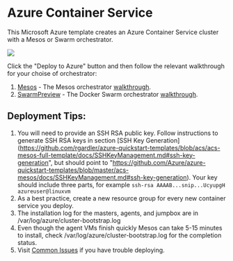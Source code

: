 # Azure Container Service

This Microsoft Azure template creates an Azure Container Service cluster with a Mesos or Swarm orchestrator.

<a href="https://portal.azure.com/#create/Microsoft.Template/uri/https%3A%2F%2Fraw.githubusercontent.com%2FAzure%2Fazure-quickstart-templates%2Fmaster%2Facs-mesos%2Fazuredeploy.json" target="_blank"><img src="http://azuredeploy.net/deploybutton.png"/></a>

Click the "Deploy to Azure" button and then follow the relevant walkthrough for your choise of orchestrator:

1. [Mesos](https://github.com/Azure/azure-quickstart-templates/blob/master/acs-mesos/docs/MesosWalkthrough.md) - The Mesos orchestrator [walkthrough](https://github.com/Azure/azure-quickstart-templates/blob/master/acs-mesos/docs/MesosWalkthrough.md).
2. [SwarmPreview](https://github.com/Azure/azure-quickstart-templates/blob/master/acs-swarm/docs/SwarmPreviewWalkthrough.md) - The Docker Swarm orchestrator [walkthrough](https://github.com/Azure/azure-quickstart-templates/blob/master/acs-swarm/docs/SwarmPreviewWalkthrough.md).

## Deployment Tips:
1. You will need to provide an SSH RSA public key.  Follow instructions to generate SSH RSA keys in section [SSH Key Generation](https://github.com/rgardler/azure-quickstart-templates/blob/acs/acs-mesos-full-template/docs/SSHKeyManagement.md#ssh-key-generation", but should point to "https://github.com/Azure/azure-quickstart-templates/blob/master/acs-mesos/docs/SSHKeyManagement.md#ssh-key-generation).  Your key should include three parts, for example ```ssh-rsa AAAAB...snip...UcyupgH azureuser@linuxvm```
2. As a best practice, create a new resource group for every new container service you deploy.
3. The installation log for the masters, agents, and jumpbox are in /var/log/azure/cluster-bootstrap.log
4. Even though the agent VMs finish quickly Mesos can take 5-15 minutes to install, check /var/log/azure/cluster-bootstrap.log for the completion status.
5. Visit [Common Issues](https://github.com/Azure/azure-quickstart-templates/blob/master/acs-mesos/docs/CommonIssues.md) if you have trouble deploying.
